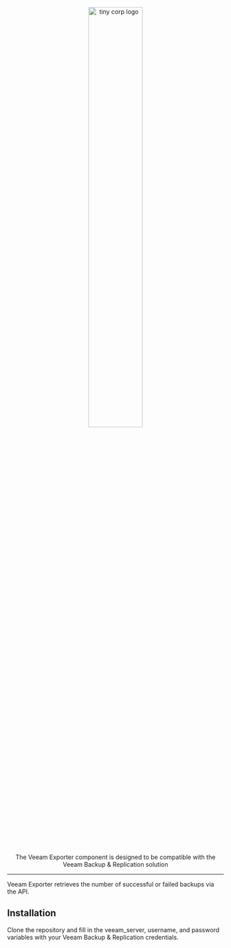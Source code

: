 <div align="center">

<picture>
  <img alt="tiny corp logo" src="https://upload.wikimedia.org/wikipedia/commons/9/93/Veeam_logo.png" width="50%" height="50%">
</picture>

The Veeam Exporter component is designed to be compatible with the Veeam Backup & Replication solution
</div>

---

Veeam Exporter retrieves the number of successful or failed backups via the API. 



## Installation

Clone the repository and fill in the veeam_server, username, and password variables with your Veeam Backup & Replication credentials.